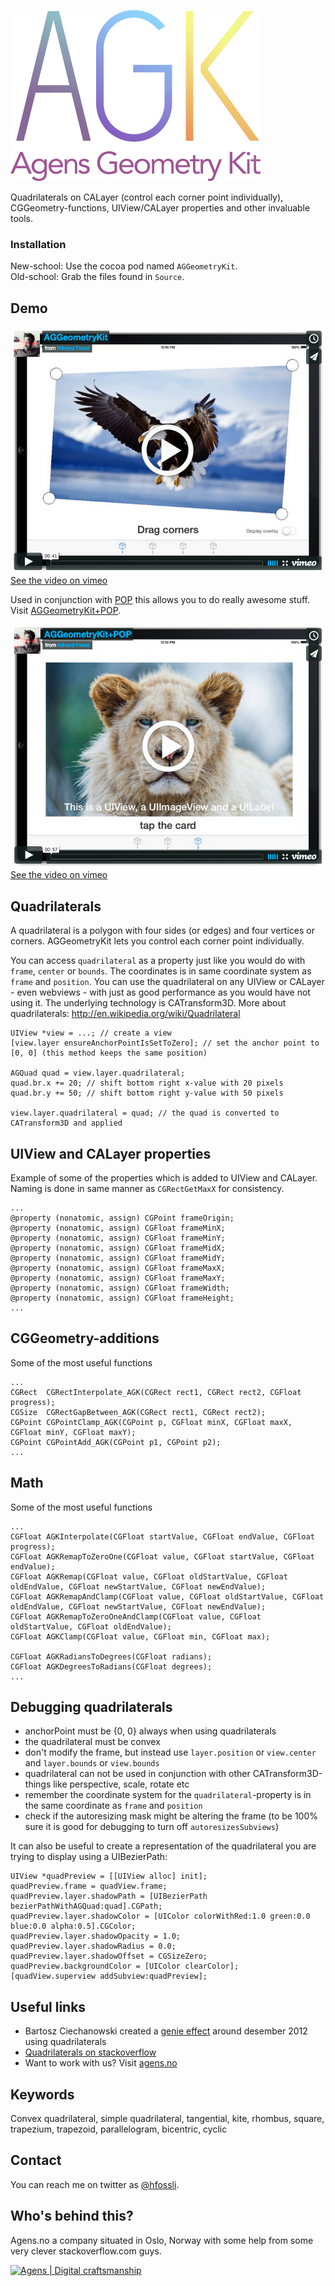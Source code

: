 ![# AGGeometryKit](/logo.png?raw=true "AGGeometryKit")

Quadrilaterals on CALayer (control each corner point individually), CGGeometry-functions, UIView/CALayer properties and other invaluable tools.



### Installation

New-school: Use the cocoa pod named `AGGeometryKit`.   
Old-school: Grab the files found in `Source`.



## Demo

[![Demo video](/video-aggeometrykit.png)](https://vimeo.com/95376358)   
[See the video on vimeo ](https://vimeo.com/95376358)

Used in conjunction with [POP](https://github.com/facebook/pop) this allows you to do really awesome stuff. Visit [AGGeometryKit+POP](https://github.com/hfossli/AGGeometryKit-Pop).   

[![Demo video](/video-aggeometrykit-pop.png)](https://vimeo.com/95383807)   
[See the video on vimeo ](https://vimeo.com/95383807)


## Quadrilaterals

A quadrilateral is a polygon with four sides (or edges) and four vertices or corners. AGGeometryKit lets you control each corner point individually.

You can access `quadrilateral` as a property just like you would do with `frame`, `center` or `bounds`. The coordinates is in same coordinate system as `frame` and `position`. You can use the quadrilateral on any UIView or CALayer - even webviews - with just as good performance as you would have not using it. The underlying technology is CATransform3D. More about quadrilaterals: http://en.wikipedia.org/wiki/Quadrilateral

    UIView *view = ...; // create a view
    [view.layer ensureAnchorPointIsSetToZero]; // set the anchor point to [0, 0] (this method keeps the same position)
    
    AGQuad quad = view.layer.quadrilateral; 
    quad.br.x += 20; // shift bottom right x-value with 20 pixels
    quad.br.y += 50; // shift bottom right y-value with 50 pixels
    
    view.layer.quadrilateral = quad; // the quad is converted to CATransform3D and applied


## UIView and CALayer properties

Example of some of the properties which is added to UIView and CALayer. Naming is done in same manner as `CGRectGetMaxX` for consistency.

	...
	@property (nonatomic, assign) CGPoint frameOrigin;
	@property (nonatomic, assign) CGFloat frameMinX;
	@property (nonatomic, assign) CGFloat frameMinY;
	@property (nonatomic, assign) CGFloat frameMidX;
	@property (nonatomic, assign) CGFloat frameMidY;
	@property (nonatomic, assign) CGFloat frameMaxX;
	@property (nonatomic, assign) CGFloat frameMaxY;
	@property (nonatomic, assign) CGFloat frameWidth;
	@property (nonatomic, assign) CGFloat frameHeight;
	...




## CGGeometry-additions

Some of the most useful functions

	...
	CGRect  CGRectInterpolate_AGK(CGRect rect1, CGRect rect2, CGFloat progress);
	CGSize  CGRectGapBetween_AGK(CGRect rect1, CGRect rect2);
	CGPoint CGPointClamp_AGK(CGPoint p, CGFloat minX, CGFloat maxX, CGFloat minY, CGFloat maxY);
	CGPoint CGPointAdd_AGK(CGPoint p1, CGPoint p2);
	...




## Math

Some of the most useful functions

	...
	CGFloat AGKInterpolate(CGFloat startValue, CGFloat endValue, CGFloat progress);
	CGFloat AGKRemapToZeroOne(CGFloat value, CGFloat startValue, CGFloat endValue);
	CGFloat AGKRemap(CGFloat value, CGFloat oldStartValue, CGFloat oldEndValue, CGFloat newStartValue, CGFloat newEndValue);
	CGFloat AGKRemapAndClamp(CGFloat value, CGFloat oldStartValue, CGFloat oldEndValue, CGFloat newStartValue, CGFloat newEndValue);
	CGFloat AGKRemapToZeroOneAndClamp(CGFloat value, CGFloat oldStartValue, CGFloat oldEndValue);
	CGFloat AGKClamp(CGFloat value, CGFloat min, CGFloat max);

	CGFloat AGKRadiansToDegrees(CGFloat radians);
	CGFloat AGKDegreesToRadians(CGFloat degrees);
	...



## Debugging quadrilaterals

- anchorPoint must be {0, 0} always when using quadrilaterals
- the quadrilateral must be convex
- don't modify the frame, but instead use `layer.position` or `view.center` and `layer.bounds` or `view.bounds`
- quadrilateral can not be used in conjunction with other CATransform3D-things like perspective, scale, rotate etc
- remember the coordinate system for the `quadrilateral`-property is in the same coordinate as `frame` and `position`
- check if the autoresizing mask might be altering the frame (to be 100% sure it is good for debugging to turn off `autoresizesSubviews`)

It can also be useful to create a representation of the quadrilateral you are trying to display using a UIBezierPath:

    UIView *quadPreview = [[UIView alloc] init];
    quadPreview.frame = quadView.frame;
    quadPreview.layer.shadowPath = [UIBezierPath bezierPathWithAGQuad:quad].CGPath;
    quadPreview.layer.shadowColor = [UIColor colorWithRed:1.0 green:0.0 blue:0.0 alpha:0.5].CGColor;
    quadPreview.layer.shadowOpacity = 1.0;
    quadPreview.layer.shadowRadius = 0.0;
    quadPreview.layer.shadowOffset = CGSizeZero;
    quadPreview.backgroundColor = [UIColor clearColor];
    [quadView.superview addSubview:quadPreview];



## Useful links

* Bartosz Ciechanowski created a [genie effect](https://github.com/Ciechan/BCGenieEffect/) around desember 2012 using quadrilaterals
* [Quadrilaterals on stackoverflow](http://stackoverflow.com/a/12820877/558816)
* Want to work with us? Visit [agens.no](http://agens.no/)





## Keywords

Convex quadrilateral, simple quadrilateral, tangential, kite, rhombus, square, trapezium, trapezoid, parallelogram, bicentric, cyclic



## Contact

You can reach me on twitter as [@hfossli](https://twitter.com/hfossli). 


## Who's behind this?

Agens.no a company situated in Oslo, Norway with some help from some very clever stackoverflow.com guys.


[![Agens | Digital craftsmanship](http://static.agens.no/images/agens_logo_w_slogan_avenir_small.png)](http://agens.no/)
